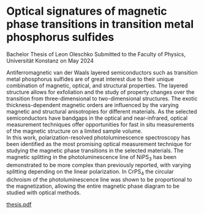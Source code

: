 # Optical signatures of magnetic phase transitions in transition metal phosphorus sulfides
Bachelor Thesis of Leon Oleschko
Submitted to the Faculty of Physics, Universität Konstanz on May 2024

Antiferromagnetic van der Waals layered semiconductors such as transition metal phosphorus sulfides are of great interest due to their unique combination of magnetic, optical, and structural properties. 
The layered structure allows for exfoliation and the study of property changes over the transition from three-dimensional to two-dimensional structures.
The exotic thickness-dependent magnetic orders are influenced by the varying magnetic and structural anisotropies for different materials.
As the selected semiconductors have bandgaps in the optical and near-infrared, optical measurement techniques offer opportunities for fast in situ measurements of the magnetic structure on a limited sample volume.\
In this work, polarization-resolved photoluminescence spectroscopy has been identified as the most promising optical measurement technique for studying the magnetic phase transitions in the selected materials.
The magnetic splitting in the photoluminescence line of NiPS$_3$ has been demonstrated to be more complex than previously reported, with varying splitting depending on the linear polarization.
In CrPS$_4$ the circular dichroism of the photoluminescence line was shown to be proportional to the magnetization, allowing the entire magnetic phase diagram to be studied with optical methods.

[thesis.pdf](report/thesis/thesis.pdf)
